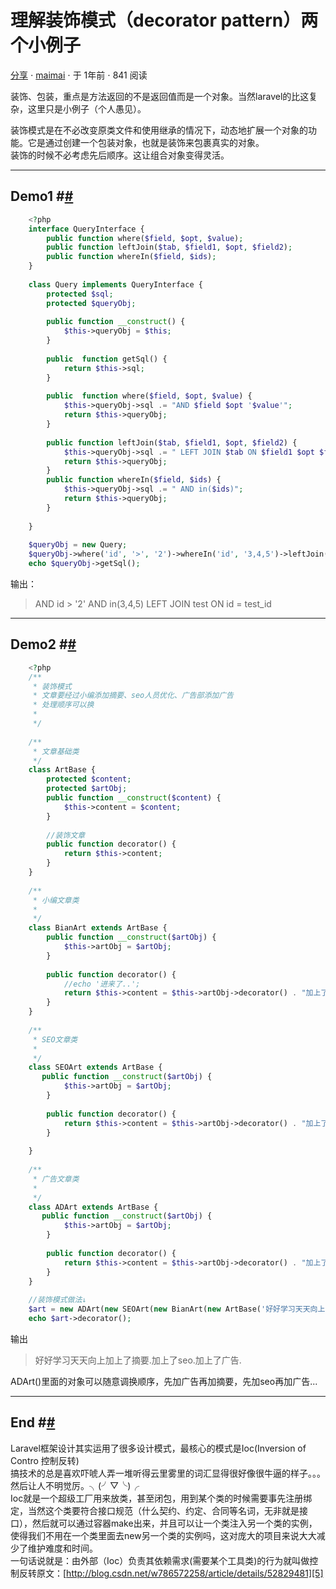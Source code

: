 # 理解装饰模式（decorator pattern）两个小例子 

[分享][0] ⋅ [maimai][1] ⋅ 于 1年前 ⋅ 841 阅读 

装饰、包装，重点是方法返回的不是返回值而是一个对象。当然laravel的比这复杂，这里只是小例子（个人愚见）。

装饰模式是在不必改变原类文件和使用继承的情况下，动态地扩展一个对象的功能。它是通过创建一个包装对象，也就是装饰来包裹真实的对象。  
装饰的时候不必考虑先后顺序。这让组合对象变得灵活。

- - -

## Demo1 #[#][2]

```php
    <?php 
    interface QueryInterface {
        public function where($field, $opt, $value);
        public function leftJoin($tab, $field1, $opt, $field2);
        public function whereIn($field, $ids);
    }
    
    class Query implements QueryInterface {
        protected $sql;
        protected $queryObj;
    
        public function __construct() {
            $this->queryObj = $this;
        }
    
        public  function getSql() {
            return $this->sql;
        }
    
        public  function where($field, $opt, $value) {
            $this->queryObj->sql .= "AND $field $opt '$value'";
            return $this->queryObj;
        }
    
        public function leftJoin($tab, $field1, $opt, $field2) {
            $this->queryObj->sql .= " LEFT JOIN $tab ON $field1 $opt $field2";
            return $this->queryObj;
        }
        public function whereIn($field, $ids) {
            $this->queryObj->sql .= " AND in($ids)";
            return $this->queryObj;
        }
    
    }
    
    $queryObj = new Query;
    $queryObj->where('id', '>', '2')->whereIn('id', '3,4,5')->leftJoin('test', 'id', '=', 'test_id');
    echo $queryObj->getSql();
```
输出：

> AND id > '2' AND in(3,4,5) LEFT JOIN test ON id = test_id

- - -

## Demo2 #[#][3]

```php
    <?php 
    /**
     * 装饰模式
     * 文章要经过小编添加摘要、seo人员优化、广告部添加广告
     * 处理顺序可以换
     *
     */
    
    /**
     * 文章基础类
     */
    class ArtBase {
        protected $content;
        protected $artObj;
        public function __construct($content) {
            $this->content = $content;
        }
    
        //装饰文章
        public function decorator() {
            return $this->content;
        }
    }
    
    /**
     * 小编文章类
     * 
     */
    class BianArt extends ArtBase {
        public function __construct($artObj) {
            $this->artObj = $artObj;
        }
    
        public function decorator() {
            //echo '进来了..';
            return $this->content = $this->artObj->decorator() . "加上了摘要.";
        }
    }
    
    /**
     * SEO文章类
     * 
     */
    class SEOArt extends ArtBase {
       public function __construct($artObj) {
            $this->artObj = $artObj;
        }
    
        public function decorator() {
            return $this->content = $this->artObj->decorator() . "加上了seo.";
        }
    
    }
    
    /**
     * 广告文章类
     * 
     */
    class ADArt extends ArtBase {
       public function __construct($artObj) {
            $this->artObj = $artObj;
        }
    
        public function decorator() {
            return $this->content = $this->artObj->decorator() . "加上了广告.";
        }
    }
    
    //装饰模式做法↓
    $art = new ADArt(new SEOArt(new BianArt(new ArtBase('好好学习天天向上'))));
    echo $art->decorator();
```

输出

> 好好学习天天向上加上了摘要.加上了seo.加上了广告.

ADArt()里面的对象可以随意调换顺序，先加广告再加摘要，先加seo再加广告...

- - -

## End #[#][4]

Laravel框架设计其实运用了很多设计模式，最核心的模式是Ioc(Inversion of Contro 控制反转)  
搞技术的总是喜欢吓唬人弄一堆听得云里雾里的词汇显得很好像很牛逼的样子。。。  
然后让人不明觉厉。╮(╯▽╰)╭  
Ioc就是一个超级工厂用来放类，甚至闭包，用到某个类的时候需要事先注册绑定，当然这个类要符合接口规范（什么契约、约定、合同等名词，无非就是接口），然后就可以通过容器make出来，并且可以让一个类注入另一个类的实例，使得我们不用在一个类里面去new另一个类的实例吗，这对庞大的项目来说大大减少了维护难度和时间。  
一句话说就是：由外部（Ioc）负责其依赖需求(需要某个工具类)的行为就叫做控制反转原文：[http://blog.csdn.net/w786572258/article/details/52829481][5]

[0]: https://laravel-china.org/categories/5
[1]: https://laravel-china.org/users/6129
[2]: #Demo1-
[3]: #Demo2-
[4]: #End-
[5]: http://blog.csdn.net/w786572258/article/details/52829481